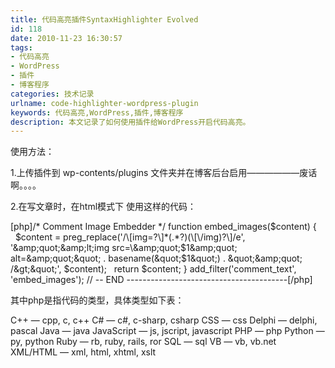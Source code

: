 ```yaml
---
title: 代码高亮插件SyntaxHighlighter Evolved
id: 118
date: 2010-11-23 16:30:57
tags:
- 代码高亮
- WordPress
- 插件
- 博客程序
categories: 技术记录
urlname: code-highlighter-wordpress-plugin
keywords: 代码高亮,WordPress,插件,博客程序
description: 本文记录了如何使用插件给WordPress开启代码高亮。
---
```


使用方法：

1.上传插件到 wp-contents/plugins 文件夹并在博客后台启用——————废话啊。。。。

2.在写文章时，在html模式下 使用这样的代码：

[php]/* Comment Image Embedder */
function embed_images($content) {
  $content = preg_replace('/\[img=?\]*(.*?)(\[\/img)?\]/e', '&amp;quot;&amp;lt;img src=\&amp;quot;$1\&amp;quot; alt=\&amp;quot;&amp;quot; . basename(&amp;quot;$1&amp;quot;) . &amp;quot;\&amp;quot; /&amp;gt;&amp;quot;', $content);
  return $content;
}
add_filter('comment_text', 'embed_images');
// -- END ----------------------------------------[/php]

其中php是指代码的类型，具体类型如下表：

C++ —   cpp, c, c++
C# —   c#, c-sharp, csharp
CSS —   css
Delphi —   delphi, pascal
Java —   java
JavaScript —   js, jscript, javascript
PHP —   php
Python —   py, python
Ruby —   rb, ruby, rails, ror
SQL —   sql
VB —   vb, vb.net
XML/HTML —   xml, html, xhtml, xslt
